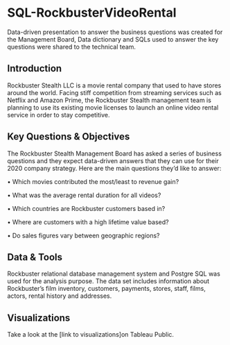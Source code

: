 # SQL-RockbusterVideoRental

Data-driven presentation to answer the business questions was created for the Management Board, Data dictionary and SQLs used to answer the key questions were shared to the technical team.



## Introduction

Rockbuster Stealth LLC is a movie rental company that used to have stores around the world. Facing stiff competition from streaming services such as Netflix and Amazon Prime, the Rockbuster Stealth management team is planning to use its existing movie licenses to launch an online video rental service in order to stay competitive.


## Key Questions & Objectives

The Rockbuster Stealth Management Board has asked a series of business questions and they expect data-driven answers that they can use for their 2020 company strategy. Here are the main questions they’d like to answer:

• Which movies contributed the most/least to revenue gain?

• What was the average rental duration for all videos?

• Which countries are Rockbuster customers based in?

• Where are customers with a high lifetime value based?

• Do sales figures vary between geographic regions?

## Data & Tools

Rockbuster relational database management system and Postgre SQL was used for the analysis purpose. The data set includes information about Rockbuster’s film inventory, customers, payments, stores, staff, films, actors, rental history and addresses.


## Visualizations

Take a look at the [link to visualizations]on Tableau Public.

